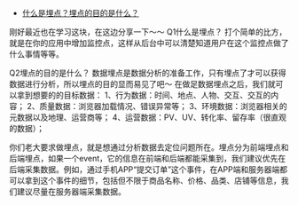 

* [什么是埋点？埋点的目的是什么？ ](https://wen.woshipm.com/question/detail/ob76e.html)

刚好最近也在学习这块，在这边分享一下～～
 Q1什么是埋点？
打个简单的比方，就是在你的应用中增加监控点，这样从后台中可以清楚知道用户在这个监控点做了什么事情等等。

Q2埋点的目的是什么？
数据埋点是数据分析的准备工作，只有埋点了才可以获得数据进行分析，所以埋点的目的显而易见了吧～
在做足数据埋点之后，我们就可以拿到想要的的目标数据：
1、行为数据：时间、地点、人物、交互、交互的内容；
2、质量数据：浏览器加载情况、错误异常等；
3、环境数据：浏览器相关的元数据以及地理、运营商等；
4、运营数据：PV、UV、转化率、留存率（很直观的数据）；

你们老大要求做埋点，就是想通过分析数据去定位问题所在。埋点分为前端埋点和后端埋点，如果一个event，它的信息在前端和后端都能采集到，我们建议优先在后端采集数据。例如，通过手机APP“提交订单”这个事件，在APP端和服务器端都可以拿到这个事件的细节，包括但不限于商品名称、价格、品类、店铺等信息，我们建议尽量在服务器端采集数据。